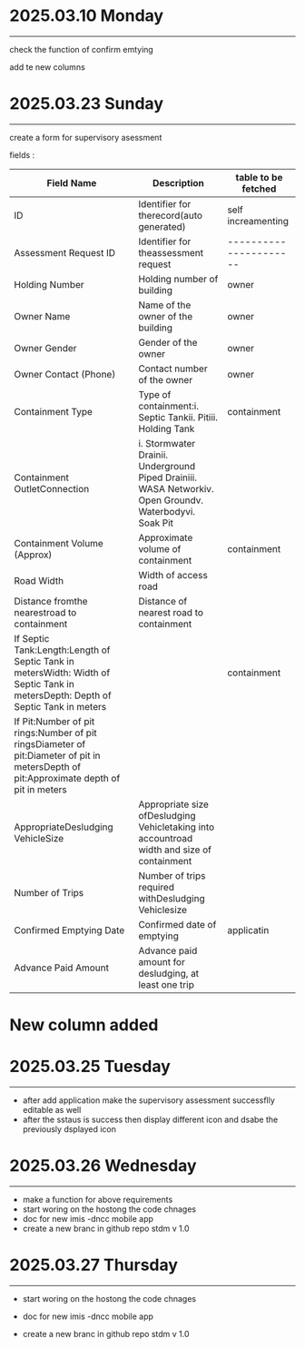 # 2025.03.10 Monday

---

check the function of confirm emtying

add te new columns

# 2025.03.23 Sunday

---

create a form for supervisory asessment

fields :

| Field Name                                                                                                                             | Description                                                                                            | table to be fetched    |
| -------------------------------------------------------------------------------------------------------------------------------------- | ------------------------------------------------------------------------------------------------------ | ---------------------- |
| ID                                                                                                                                     | Identifier for therecord(auto generated)                                                               | self increamenting     |
| Assessment Request ID                                                                                                                  | Identifier for theassessment request                                                                   | ---------------------- |
| Holding Number                                                                                                                         | Holding number of building                                                                             | owner                  |
| Owner Name                                                                                                                             | Name of the owner of the building                                                                      | owner                  |
| Owner Gender                                                                                                                           | Gender of the owner                                                                                    | owner                  |
| Owner Contact (Phone)                                                                                                                  | Contact number of the owner                                                                            | owner                  |
| Containment Type                                                                                                                       | Type of containment:i. Septic Tankii. Pitiii. Holding Tank                                             | containment            |
| Containment OutletConnection                                                                                                           | i. Stormwater Drainii. Underground Piped Drainiii. WASA Networkiv. Open Groundv. Waterbodyvi. Soak Pit |                        |
| Containment Volume (Approx)                                                                                                            | Approximate volume of containment                                                                      | containment            |
| Road Width                                                                                                                             | Width of access road                                                                                   |                        |
| Distance fromthe nearestroad to containment                                                                                            | Distance of nearest road to containment                                                                |                        |
| If Septic Tank:Length:Length of Septic Tank in metersWidth: Width of Septic Tank in metersDepth: Depth of Septic Tank in meters        |                                                                                                        | containment            |
| If Pit:Number of pit rings:Number of pit ringsDiameter of pit:Diameter of pit in metersDepth of pit:Approximate depth of pit in meters |                                                                                                        |                        |
| AppropriateDesludging VehicleSize                                                                                                      | Appropriate size ofDesludging Vehicletaking into accountroad width and size of containment             |                        |
| Number of Trips                                                                                                                        | Number of trips required withDesludging Vehiclesize                                                    |                        |
| Confirmed Emptying Date                                                                                                                | Confirmed date of emptying                                                                             | applicatin             |
| Advance Paid Amount                                                                                                                    | Advance paid amount for desludging, at least one trip                                                  |                        |

# New column added

# 2025.03.25 Tuesday

---

- after add application make the supervisory assessment successflly editable as well
- after the sstaus is success then display different icon and dsabe the previously dsplayed icon

# 2025.03.26 Wednesday

---

- make a function for above requirements
- start woring on the hostong the code chnages
- doc for new imis -dncc mobile app
- create a new branc in github repo stdm v 1.0

# 2025.03.27 Thursday

---

- start woring on the hostong the code chnages

- doc for new imis -dncc mobile app
- create a new branc in github repo stdm v 1.0

